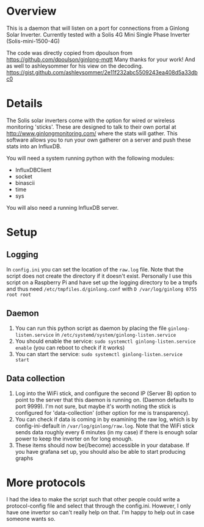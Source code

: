 # Overview
 
This is a daemon that will listen on a port for connections from a Ginlong Solar Inverter. Currently tested with a Solis 4G Mini Single Phase Inverter (Solis-mini-1500-4G)

The code was directly copied from dpoulson from https://github.com/dpoulson/ginlong-mqtt 
Many thanks for your work!
And as well to ashleysommer for his view on the decoding. https://gist.github.com/ashleysommer/2e11f232abc5509243ea408d5a33dbc0

# Details
The Solis solar inverters come with the option for wired or wireless monitoring 'sticks'. These are designed to talk to their own portal at http://www.ginlongmonitoring.com/ where
the stats will gather. This software allows you to run your own gatherer on a server and push these stats into an InfluxDB. 

You will need a system running python with the following modules:
* InfluxDBClient
* socket
* binascii
* time
* sys

You will also need a running InfluxDB server.


# Setup

## Logging
In `config.ini` you can set the location of the `raw.log` file. Note that the script does not create the directory if it doesn't exist.
Personally I use this script on a Raspberry Pi and have set up the logging directory to be a tmpfs and thus need `/etc/tmpfiles.d/ginlong.conf` with `D /var/log/ginlong 0755 root root`

## Daemon
1. You can run this python script as daemon by placing the file `ginlong-listen.service` in `/etc/systemd/system/ginlong-listen.service`
2. You should enable the service: `sudo systemctl ginlong-listen.service enable` (you can reboot to check if it works)
3. You can start the service: `sudo systemctl ginlong-listen.service start`

## Data collection
1. Log into the WiFi stick, and configure the second IP (Server B) option to point to the server that this daemon is running on. (Daemon defaults to port 9999). I'm not sure, but maybe it's worth noting the stick is configured for 'data-collection' (other option for me is transparency).
2. You can check if data is coming in by examining the raw log, which is by config-ini-default in `/var/log/ginlong/raw.log`. Note that the WiFi stick sends data roughly every 6 minutes (in my case) if there is enough solar power to keep the inverter on for long enough.
3. These items should now be(/become) accessible in your database. If you have grafana set up, you should also be able to start producing graphs




# More protocols
I had the idea to make the script such that other people could write a protocol-config file and select that through the config.ini. 
However, I only have one invertor so can't really help on that. I'm happy to help out in case someone wants so.
